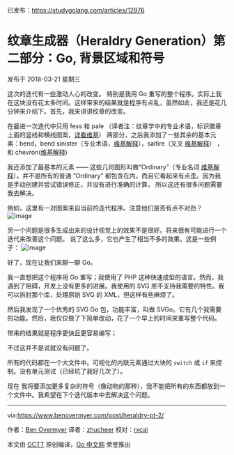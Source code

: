 已发布：https://studygolang.com/articles/12976

# 纹章生成器（Heraldry Generation）第二部分：Go, 背景区域和符号

发布于 2018-03-21 星期三

这次的迭代有一些激动人心的改变。 特别是我用 Go 重写的整个程序。实际上我在这块没有花太多时间。这样带来的结果就是程序有点乱，虽然如此，我还是花几分钟来介绍下。首先，我来讲讲纹章的改变。

在最进一次迭代中只用 fess 和 pale （译者注：纹章学中的专业术语，标识徽章上面的竖线和横线图案，[详看维基](https://en.wikipedia.org/wiki/Pale_(heraldry))） 两部分，之后我添加了一些其余的基本元素：bend，bend sinister（专业术语，[维基解释](https://en.wikipedia.org/wiki/Bend_(heraldry))），saltire（叉叉 [维基解释](https://en.wikipedia.org/wiki/Saltire)） ，和 chevron([维基解释](https://en.wikipedia.org/wiki/Chevron_(insignia)))

我还添加了最基本的元素 —— 这些几何图形叫做“Ordinary”（专业名词 [维基解释](https://en.wikipedia.org/wiki/Ordinary_(heraldry))）。并不是所有的普通 “Ordinary” 都包含在内，而且它看起来有点歪。因为我是手动创建并尝试错误修正，并没有进行准确的计算， 所以这还有很多问题需要我去解决。

例如，这里有一对图案来自当前的迭代程序。注意他们是否有点不对劲？
![image](https://raw.githubusercontent.com/studygolang/gctt-images/master/heraldry-generation/01.jpg)

另一个问题是很多生成出来的设计视觉上的效果不是很好。将来很有可能进行一个迭代来改善这个问题。
说了这么多，它也产生了相当不多的效果。这是一些例子：
![image](https://raw.githubusercontent.com/studygolang/gctt-images/master/heraldry-generation/02.jpg)

好了，现在让我们来聊一聊 Go。

我一直想把这个程序用 Go 重写；我使用了 PHP 这种快速成型的语言。然而，我遇到了阻碍，开发上没有更多的进展。我使用的 SVG 库不支持我需要的特性。我可以拆封那个库，处理原始 SVG 的 XML，但这样有些麻烦了。

然后我发现了一个优秀的 SVG Go 包，功能丰富，叫做 SVGo。它有几个我需要的功能。然后，我仅仅做了下简单改动，花了一个早上的时间来重写整个代码。

带来的结果就是程序更快且更容易编写；

不过这并不是说就没有问题了。

所有的代码都在一个大文件中。可视化的内联元素通过大块的 `switch` 或 `if` 来控制。没有单元测试（已经坑了我好几次了）。

现在 我将要添加更多复杂的符号（像动物的那种），我不能把所有的东西都放到一个文件中。我希望在下个迭代版本中去解决这个问题。

---

via:https://www.benovermyer.com/post/heraldry-pt-2/

作者：[Ben Overmyer](https://www.benovermyer.com/)
译者：[zhucheer](https://github.com/zhucheer)
校对：[rxcai](https://github.com/rxcai)

本文由 [GCTT](https://github.com/studygolang/GCTT) 原创编译，[Go 中文网](https://studygolang.com/) 荣誉推出
